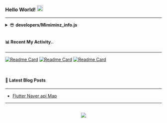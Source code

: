 ### <div align="left" > Hello World! <img src="https://camo.githubusercontent.com/e8e7b06ecf583bc040eb60e44eb5b8e0ecc5421320a92929ce21522dbc34c891/68747470733a2f2f6d656469612e67697068792e636f6d2f6d656469612f6876524a434c467a6361737252346961377a2f67697068792e676966" width="20" height="20"></div> 
<hr/>

<details>
<summary>😎 <b>developers/Mimiminz_info.js</b></summary>
<div markdown="1">
	
  ```javascript
  let JoMinJu = {
	name = '조민주',
	age = 24,
	nationality = 'Korea',
	gender = 'Female',
	skills = ['HTML', 'CSS', 'React',
	'Javascript', 'Typescript', 'Dart']
  }
  ```
</div>
</details><br/>

#### 📊 Recent My Activity..
<hr/>

[![Readme Card](https://github-readme-stats.vercel.app/api/pin/?username=BrainStorm-sc21&repo=BrainStorm-FE)](https://github.com/BrainStorm-sc21/BrainStorm-FE)
[![Readme Card](https://github-readme-stats.vercel.app/api/pin/?username=mimiminz&repo=Baekjoon)](https://github.com/Mimiminz/Baekjoon)
[![Readme Card](https://github-readme-stats.vercel.app/api/pin/?username=mimiminz&repo=Javascript-practice)](https://github.com/Mimiminz/Javascript-practice)


<br/>

#### 📕 Latest Blog Posts  
<hr/>

<!-- BLOG-POST-LIST:START -->
- [Flutter Naver api Map](https://velog.io/@pida6716)
<!-- BLOG-POST-LIST:END -->  

<hr/>
<br/>  
<div align="center">
<img src="https://komarev.com/ghpvc/?username=Mimiminz&&style=flat-square"/>
</div>  
  
<br/>  
